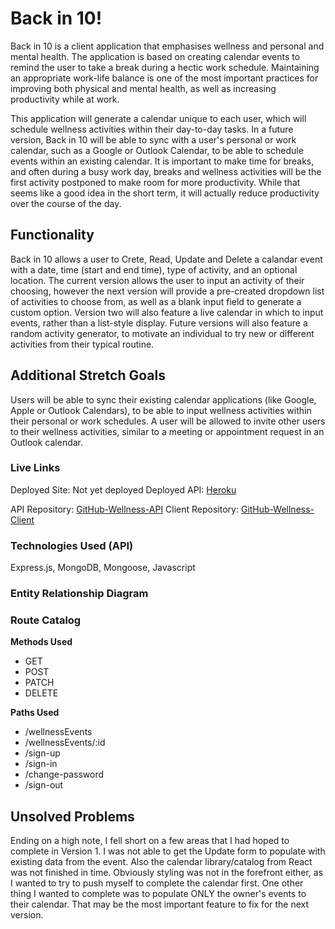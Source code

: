 
# Back in 10!
Back in 10 is a client application that emphasises wellness and personal and mental health. The application is based on creating calendar events to remind the user to take a break during a hectic work schedule. Maintaining an appropriate work-life balance is one of the most important practices for improving both physical and mental health, as well as increasing productivity while at work.

This application will generate a calendar unique to each user, which will schedule wellness activities within their day-to-day tasks. In a future version, Back in 10 will be able to sync with a user's personal or work calendar, such as a Google or Outlook Calendar, to be able to schedule events within an existing calendar. It is important to make time for breaks, and often during a busy work day, breaks and wellness activities will be the first activity postponed to make room for more productivity. While that seems like a good idea in the short term, it will actually reduce productivity over the course of the day.

## Functionality

Back in 10 allows a user to Crete, Read, Update and Delete a calandar event with a date, time (start and end time), type of activity, and an optional location. The current version allows the user to input an activity of their choosing, however the next version will provide a pre-created dropdown list of activities to choose from, as well as a blank input field to generate a custom option. Version two will also feature a live calendar in which to input events, rather than a list-style display. Future versions will also feature a random activity generator, to motivate an individual to try new or different activities from their typical routine.

## Additional Stretch Goals
Users will be able to sync their existing calendar applications (like Google, Apple or Outlook Calendars), to be able to input wellness activities within their personal or work schedules.
A user will be allowed to invite other users to their wellness activities, similar to a meeting or appointment request in an Outlook calendar.

### Live Links
Deployed Site: Not yet deployed
Deployed API: [Heroku](https://protected-refuge-08536.herokuapp.com)

API Repository: [GitHub-Wellness-API](https://github.com/kbini28/wellness-api)
Client Repository: [GitHub-Wellness-Client](https://github.com/kbini28/wellness-client)

### Technologies Used (API)
Express.js, MongoDB, Mongoose, Javascript

### Entity Relationship Diagram

### Route Catalog
**Methods Used**
  - GET
  - POST
  - PATCH
  - DELETE

**Paths Used**
  - /wellnessEvents
  - /wellnessEvents/:id
  - /sign-up
  - /sign-in
  - /change-password
  - /sign-out

## Unsolved Problems
Ending on a high note, I fell short on a few areas that I had hoped to complete in Version 1. I was not able to get the Update form to populate with existing data from the event. Also the calendar library/catalog from React was not finished in time. Obviously styling was not in the forefront either, as I wanted to try to push myself to complete the calendar first. One other thing I wanted to complete was to populate ONLY the owner's events to their calendar. That may be the most important feature to fix for the next version.
